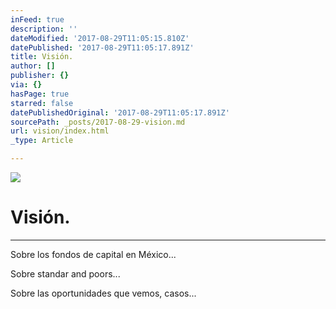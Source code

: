 ```yaml
---
inFeed: true
description: ''
dateModified: '2017-08-29T11:05:15.810Z'
datePublished: '2017-08-29T11:05:17.891Z'
title: Visión.
author: []
publisher: {}
via: {}
hasPage: true
starred: false
datePublishedOriginal: '2017-08-29T11:05:17.891Z'
sourcePath: _posts/2017-08-29-vision.md
url: vision/index.html
_type: Article

---
```

![](https://the-grid-user-content.s3-us-west-2.amazonaws.com/13953c5a-422d-4dfd-88ba-6f7c59b8068a.jpg)

# Visión.

---

Sobre los fondos de capital en México...

Sobre standar and poors...

Sobre las oportunidades que vemos, casos...